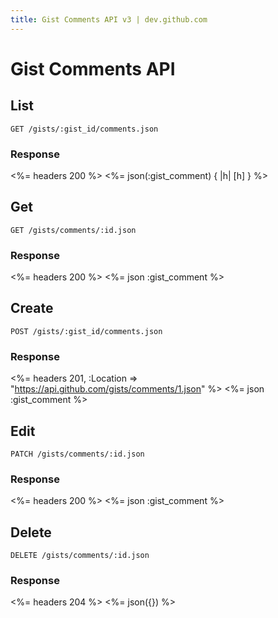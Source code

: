 ```yaml
---
title: Gist Comments API v3 | dev.github.com
---
```


# Gist Comments API

## List

    GET /gists/:gist_id/comments.json

### Response

<%= headers 200 %>
<%= json(:gist_comment) { |h| [h] } %>

## Get

    GET /gists/comments/:id.json

### Response

<%= headers 200 %>
<%= json :gist_comment %>

## Create

    POST /gists/:gist_id/comments.json

### Response

<%= headers 201,
      :Location => "https://api.github.com/gists/comments/1.json" %>
<%= json :gist_comment %>

## Edit

    PATCH /gists/comments/:id.json

### Response

<%= headers 200 %>
<%= json :gist_comment %>

## Delete

    DELETE /gists/comments/:id.json

### Response

<%= headers 204 %>
<%= json({}) %>

